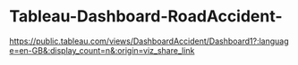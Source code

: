 # Tableau-Dashboard-RoadAccident-

https://public.tableau.com/views/DashboardAccident/Dashboard1?:language=en-GB&:display_count=n&:origin=viz_share_link
